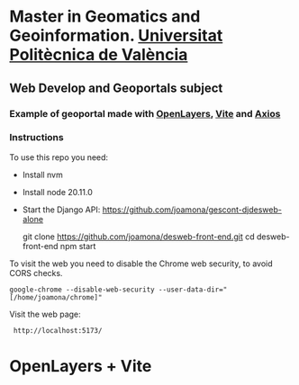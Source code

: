 # Master in Geomatics and Geoinformation. <a href="https://upv.es" target="blank">Universitat Politècnica de València</a>

## Web Develop and Geoportals subject

### Example of geoportal made with <a href="https://openlayers.org/" target="_blank">OpenLayers</a>, <a href="https://vitejs.dev/">Vite</a> and <a href="https://axios-http.com/" target="_blank">Axios</a>

### Instructions

To use this repo you need:
- Install nvm
- Install node 20.11.0
- Start the Django API: https://github.com/joamona/gescont-djdesweb-alone

    git clone https://github.com/joamona/desweb-front-end.git
    cd desweb-front-end
    npm start

To visit the web you need to disable the Chrome web security, to avoid CORS checks.

    google-chrome --disable-web-security --user-data-dir="[/home/joamona/chrome]"

Visit the web page:

     http://localhost:5173/
     

# OpenLayers + Vite

